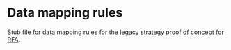 # Data mapping rules 

Stub file for data mapping rules for the [legacy strategy proof of concept for RFA](https://osi-cwds.atlassian.net/secure/RapidBoard.jspa?rapidView=216&projectKey=LS&view=planning&selectedIssue=LS-29).
